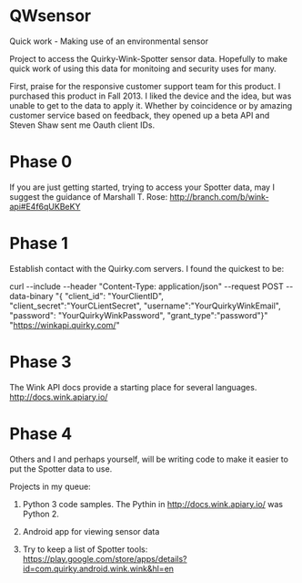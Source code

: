 QWsensor
========

Quick work - Making use of an environmental sensor


Project to access the Quirky-Wink-Spotter sensor data.  Hopefully to make quick work of using this data for monitoing and security uses for many.

First, praise for the responsive customer support team for this product.  I purchased this product in Fall 2013.  I liked the device and the idea, but was unable to get to the data to apply it.  Whether by coincidence or by amazing customer service based on feedback, they opened up a beta API and Steven Shaw sent me Oauth client IDs.


Phase 0
=======
If you are just getting started, trying to access your Spotter data, may I suggest the guidance of Marshall T. Rose: http://branch.com/b/wink-api#E4f6qUKBeKY


Phase 1
=======
Establish contact with the Quirky.com servers.  I found the quickest to be:


  curl --include --header "Content-Type: application/json"  --request POST  --data-binary "{ \"client_id\": \"YourClientID\",  \"client_secret\":\"YourCLientSecret\",  \"username\":\"YourQuirkyWinkEmail\",  \"password\": \"YourQuirkyWinkPassword\",  \"grant_type\":\"password\"}"  "https://winkapi.quirky.com/"
  

Phase 3
=======
The Wink API docs provide a starting place for several languages.  http://docs.wink.apiary.io/


Phase 4
=======
Others and I and perhaps yourself, will be writing code to make it easier to put the Spotter data to use.

Projects in my queue:

1) Python 3 code samples.  The Pythin in http://docs.wink.apiary.io/ was Python 2.

2) Android app for viewing sensor data

3) Try to keep a list of Spotter tools:
  https://play.google.com/store/apps/details?id=com.quirky.android.wink.wink&hl=en
  
